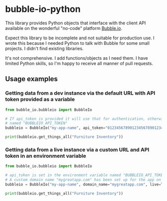 # bubble-io-python
This library provides Python objects that interface with the client API available on the wonderful "no-code" platform [Bubble.io](https://Bubble.io).

Expect this library to be incomplete and not suitable for production use. I wrote this because I needed Python to talk with Bubble for some small projects. I didn't find existing libraries. 

It's not comprehensive. I add functions/objects as I need them. I have limited Python skills, so I'm happy to receive all manner of pull requests.

## Usage examples
### Getting data from a dev instance via the default URL with API token provided as a variable
```python
from bubble_io.bubbleio import BubbleIo

# If api_token is provided it will use that for authentication, otherwise it will use the environment variable 
# named "BUBBLEIO_API_TOKEN"
bubbleio = BubbleIo("my-app-name", api_token="01234567890123456789012345678901")

print(bubbleio.get_things_all("Furniture Inventory"))
```

### Getting data from a live instance via a custom URL and API token in an environment variable

```python
from bubble_io.bubbleio import BubbleIo

# api_token is set in the environment variable named "BUBBLEIO_API_TOKEN"
# A custom domain name "mygreatapp.com" has been set up for the app on Bubble
bubbleio = BubbleIo("my-app-name", domain_name="mygreatapp.com", live=True)

print(bubbleio.get_things_all("Furniture Inventory"))
```